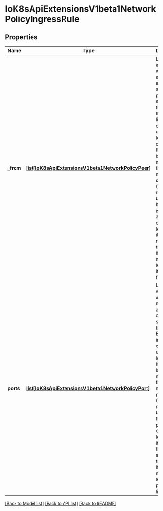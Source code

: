 # IoK8sApiExtensionsV1beta1NetworkPolicyIngressRule

## Properties
Name | Type | Description | Notes
------------ | ------------- | ------------- | -------------
**_from** | [**list[IoK8sApiExtensionsV1beta1NetworkPolicyPeer]**](IoK8sApiExtensionsV1beta1NetworkPolicyPeer.md) | List of sources which should be able to access the pods selected for this rule. Items in this list are combined using a logical OR operation. If this field is empty or missing, this rule matches all sources (traffic not restricted by source). If this field is present and contains at least on item, this rule allows traffic only if the traffic matches at least one item in the from list. | [optional] 
**ports** | [**list[IoK8sApiExtensionsV1beta1NetworkPolicyPort]**](IoK8sApiExtensionsV1beta1NetworkPolicyPort.md) | List of ports which should be made accessible on the pods selected for this rule. Each item in this list is combined using a logical OR. If this field is empty or missing, this rule matches all ports (traffic not restricted by port). If this field is present and contains at least one item, then this rule allows traffic only if the traffic matches at least one port in the list. | [optional] 

[[Back to Model list]](../README.md#documentation-for-models) [[Back to API list]](../README.md#documentation-for-api-endpoints) [[Back to README]](../README.md)


